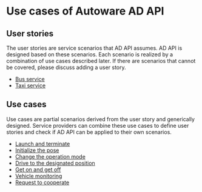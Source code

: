 # Use cases of Autoware AD API

## User stories

The user stories are service scenarios that AD API assumes. AD API is designed based on these scenarios.
Each scenario is realized by a combination of use cases described later.
If there are scenarios that cannot be covered, please discuss adding a user story.

- [Bus service](bus-service.md)
- [Taxi service](taxi-service.md)

## Use cases

Use cases are partial scenarios derived from the user story and generically designed.
Service providers can combine these use cases to define user stories and check if AD API can be applied to their own scenarios.

- [Launch and terminate](launch-terminate.md)
- [Initialize the pose](initialize-pose.md)
- [Change the operation mode](change-operation-mode.md)
- [Drive to the designated position](drive-designated-position.md)
- [Get on and get off](get-on-off.md)
- [Vehicle monitoring](./vehicle-monitoring.md)
- [Request to cooperate](./request-to-cooperate.md)
